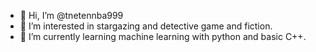 - 👋 Hi, I’m @tnetennba999
- 👀 I’m interested in stargazing and detective game and fiction.
- 🌱 I’m currently learning machine learning with python and basic C++.

<!---
tnetennba999/tnetennba999 is a ✨ special ✨ repository because its `README.md` (this file) appears on your GitHub profile.
You can click the Preview link to take a look at your changes.
--->
